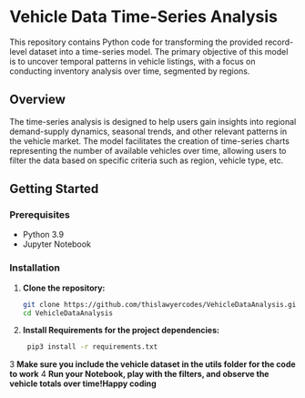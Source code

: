 # Vehicle Data Time-Series Analysis

This repository contains Python code for transforming the provided record-level dataset into a time-series model. The primary objective of this model is to uncover temporal patterns in vehicle listings, with a focus on conducting inventory analysis over time, segmented by regions.

## Overview

The time-series analysis is designed to help users gain insights into regional demand-supply dynamics, seasonal trends, and other relevant patterns in the vehicle market. The model facilitates the creation of time-series charts representing the number of available vehicles over time, allowing users to filter the data based on specific criteria such as region, vehicle type, etc.

## Getting Started

### Prerequisites

- Python 3.9
- Jupyter Notebook

### Installation

1. **Clone the repository:**

   ```bash
   git clone https://github.com/thislawyercodes/VehicleDataAnalysis.git
   cd VehicleDataAnalysis
   
2. **Install Requirements for the project dependencies:**
   ```bash
    pip3 install -r requirements.txt

3 **Make sure you include the vehicle dataset in the utils folder for the code to work**
4 **Run your Notebook, play with the filters, and observe the vehicle totals over time!Happy coding**
   
